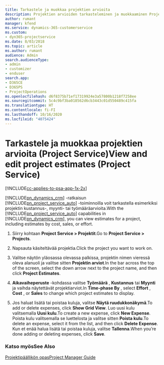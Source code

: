 ```yaml
---
title: Tarkastele ja muokkaa projektien arvioita
description: Projektien arvioiden tarkasteleminen ja muokkaaminen Project Servicessä
author: rumant
manager: kfend
ms.service: dynamics-365-customerservice
ms.custom:
- dyn365-projectservice
ms.date: 8/03/2018
ms.topic: article
ms.author: rumant
audience: Admin
search.audienceType:
- admin
- customizer
- enduser
search.app:
- D365CE
- D365PS
- ProjectOperations
ms.openlocfilehash: d6f8375b71ef17319924e3a57800b1218f7258ee
ms.sourcegitcommit: 5c4c9bf3ba018562d6cb3443c01d550489c415fa
ms.translationtype: HT
ms.contentlocale: fi-FI
ms.lasthandoff: 10/16/2020
ms.locfileid: "4075424"
---
```

# <a name="view-and-edit-project-estimates-project-service"></a><span data-ttu-id="e78af-103">Tarkastele ja muokkaa projektien arvioita (Project Service)</span><span class="sxs-lookup"><span data-stu-id="e78af-103">View and edit project estimates (Project Service)</span></span>

[!INCLUDE[cc-applies-to-psa-app-1x-2x](../includes/cc-applies-to-psa-app-1x-2x.md)]

<span data-ttu-id="e78af-104">[!INCLUDE[pn_dynamics_crm](../includes/pn-dynamics-crm.md)] -ratkaisun [!INCLUDE[pn_project_service_auto](../includes/pn-project-service-auto.md)] -toiminnoilla voit tarkastella esimerkiksi projektin kustannus-, myynti- tai työmääräarvioita.</span><span class="sxs-lookup"><span data-stu-id="e78af-104">With the [!INCLUDE[pn_project_service_auto](../includes/pn-project-service-auto.md)] capabilities in [!INCLUDE[pn_dynamics_crm](../includes/pn-dynamics-crm.md)], you can view estimates for a project, including estimates by cost, sales, or effort.</span></span>  
  
1.  <span data-ttu-id="e78af-105">Siirry kohtaan **Project Service > Projektit**.</span><span class="sxs-lookup"><span data-stu-id="e78af-105">Go to **Project Service > Projects**.</span></span>  
  
2.  <span data-ttu-id="e78af-106">Napsauta käsiteltävää projektia.</span><span class="sxs-lookup"><span data-stu-id="e78af-106">Click the project you want to work on.</span></span>  
  
3.  <span data-ttu-id="e78af-107">Valitse näytön yläosassa olevassa palkissa, projektin nimen vieressä oleva alanuoli ja valitse sitten **Projektin arviot**.</span><span class="sxs-lookup"><span data-stu-id="e78af-107">In the bar across the top of the screen, select the down arrow next to the project name, and then click **Project Estimates**.</span></span>  
  
4.  <span data-ttu-id="e78af-108">**Aikavaiheperuste** -kohdassa valitse **Työmäärä** , **Kustannus** tai **Myynti** ja vaihda näytettävät projektiarviot.</span><span class="sxs-lookup"><span data-stu-id="e78af-108">In **Time-phase By** , select **Effort** , **Cost** , or **Sales** to change which project estimates to display.</span></span>  
  
5.  <span data-ttu-id="e78af-109">Jos haluat lisätä tai poistaa kuluja, valitse **Näytä ruudukkonäkymä**.</span><span class="sxs-lookup"><span data-stu-id="e78af-109">To add or delete expenses, click **Show Grid View**.</span></span> <span data-ttu-id="e78af-110">Luo uusi kulu valitsemalla **Uusi kulu**.</span><span class="sxs-lookup"><span data-stu-id="e78af-110">To create a new expense, click **New Expense**.</span></span> <span data-ttu-id="e78af-111">Poista kulu valitsemalla se luettelosta ja valitse sitten **Poista kulu**.</span><span class="sxs-lookup"><span data-stu-id="e78af-111">To delete an expense, select it from the list, and then click **Delete Expense**.</span></span> <span data-ttu-id="e78af-112">Kun et enää halua lisätä tai poistaa kuluja, valitse **Tallenna**.</span><span class="sxs-lookup"><span data-stu-id="e78af-112">When you’re done adding or deleting expenses, click **Save**.</span></span>  
  
### <a name="see-also"></a><span data-ttu-id="e78af-113">Katso myös</span><span class="sxs-lookup"><span data-stu-id="e78af-113">See Also</span></span>  
 [<span data-ttu-id="e78af-114">Projektipäällikön opas</span><span class="sxs-lookup"><span data-stu-id="e78af-114">Project Manager Guide</span></span>](../psa/project-manager-guide.md)
